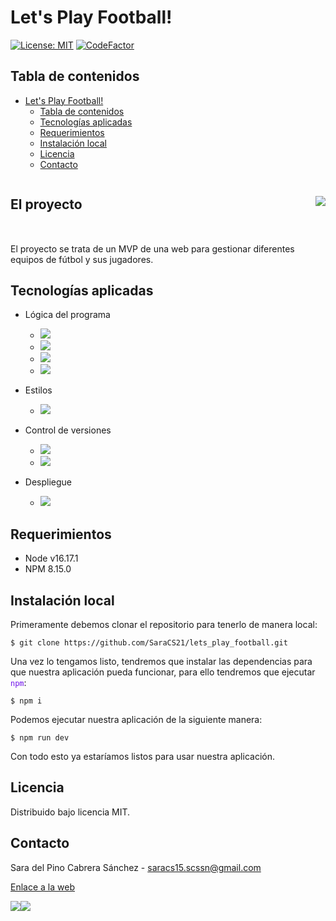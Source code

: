 # Let's Play Football!

[![License: MIT](https://img.shields.io/badge/License-MIT-yellow.svg)](https://opensource.org/licenses/MIT) [![CodeFactor](https://www.codefactor.io/repository/github/saracs21/lets_play_football/badge)](https://www.codefactor.io/repository/github/saracs21/lets_play_football)

## Tabla de contenidos

- [Let's Play Football!](#lets-play-football)
  - [Tabla de contenidos](#tabla-de-contenidos)
  - [Tecnologías aplicadas](#tecnologías-aplicadas)
  - [Requerimientos](#requerimientos)
  - [Instalación local](#instalación-local)
  - [Licencia](#licencia)
  - [Contacto](#contacto)

<div style="display:flex;align-items:center;justify-content:space-between;width=100%;margin-bottom:2rem;">
    <h2>El proyecto</h2>
    <img src="https://i.imgur.com/yMaJEJC.png">
</div>
<a id="proyecto"></a>

El proyecto se trata de un MVP de una web para gestionar diferentes equipos de fútbol y sus jugadores.

## Tecnologías aplicadas
<a id="tecnologias"></a>

- Lógica del programa

    - ![](https://i.imgur.com/3NoMGpa.png)
    - ![](https://i.imgur.com/zAukkam.png)
    - ![](https://i.imgur.com/QOuQCDk.png)
    - ![](https://i.imgur.com/NjlhcRX.png)

- Estilos

    - ![](https://i.imgur.com/YmRHS8C.png)
- Control de versiones 

    - ![](https://i.imgur.com/OVEFEj6.png)
    - ![](https://i.imgur.com/gRzGqDh.png)
- Despliegue

    - ![](https://i.imgur.com/v4Yxoq0.png)

## Requerimientos
<a id="requerimientos"></a>

- Node v16.17.1
- NPM 8.15.0

## Instalación local
<a id="instalacion"></a>

Primeramente debemos clonar el repositorio para tenerlo de manera local:

```bash=
$ git clone https://github.com/SaraCS21/lets_play_football.git
```

Una vez lo tengamos listo, tendremos que instalar las dependencias para que nuestra aplicación pueda funcionar, para ello tendremos que ejecutar <span style="color:#6f11eb">`npm`</span>:

```bash=
$ npm i
```

Podemos ejecutar nuestra aplicación de la siguiente manera:

```bash=
$ npm run dev
```

Con todo esto ya estaríamos listos para usar nuestra aplicación.

## Licencia
<a id="licencia"></a>

Distribuido bajo licencia MIT.

## Contacto
<a id="contacto"></a>

Sara del Pino Cabrera Sánchez - saracs15.scssn@gmail.com

[Enlace a la web](https://letsplayfootball.netlify.app/)

[![](https://i.imgur.com/F0jmP7u.png)](https://www.linkedin.com/in/sarascs/)[![](https://i.imgur.com/xICWHyo.png)](https://github.com/SaraCS21)
